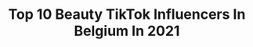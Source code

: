 ---
title: Top 10 Beauty TikTok Influencers In Belgium In 2021
description: >-
  Find top beauty TikTok influencers in Belgium in 2021. Most popular hashtags: #foryou #fyp #foryoupage #funny.
platform: TikTok
hits: 29
text_top: Identify the most popular TikTok profiles on inBeat.
text_bottom: Our platform has 29 TikTok influencers like this in Belgium for you to contact.
profiles:
  - username: "fiona_2906"
    fullname: >-
      Fiona
    bio: >-
      🌸 Cosplay & costumes 🌸 • Instagram : @Fiona2906
    location: "Belgium"
    followers: 158500
    engagement: 1092
    commentsToLikes: 0.010246
    id: ckd6b13eb4lp70j23yn0jkrha
    verified: false
    hashtags: "#transformation, #sunflower, #historical, #thelittlemermaidcosplay"
  - username: "alzliz"
    fullname: >-
      Liz
    bio: >-
      🇧🇪 BLACK LIVES MATTER
    location: "Belgium"
    followers: 145900
    engagement: 2297
    commentsToLikes: 0.009704
    id: ckbezsv01l5t50j230mnkne3z
    verified: false
    hashtags: "#covid, #lol, #jppdemoi, #lesanges"
  - username: "tinne.oltmans"
    fullname: >-
      Tinne Oltmans
    bio: >-
      Actor & singer VERDRIJF ME, OUT NOW! 💙 ☎ Business: tinne.oltmans@outlook.com
    location: "Belgium"
    followers: 89200
    engagement: 1827
    commentsToLikes: 0.015824
    id: ck921p03jj0o40j7863jp3fbm
    verified: false
    hashtags: "#tinneoltmans, #lipsync, #singer, #comedy"
  - username: "marjo_drien"
    fullname: >-
      marjo_drien
    bio: >-
      Instagram marjo_drien 💕 #Belgium 🇧🇪
    location: "Belgium"
    followers: 32400
    engagement: 1065
    commentsToLikes: 0.019981
    id: cka5zmwjhnfko0i78bx8s2xhn
    verified: false
    hashtags: "#relaxing, #love, #belgium, #duo"
  - username: "ayoubbabyy"
    fullname: >-
      Ayoub Ben Ammar
    bio: >-
      modèle et chanteur 📀 30 K ? Insta : ayoubbabyy Snap : ayoubbabyy 👇
    location: "Belgium"
    followers: 29800
    engagement: 1123
    commentsToLikes: 0.032370
    id: ckbfedphs8aep0j23njoflng5
    verified: false
    hashtags: "#fypp, #storytime, #fyp, #pourtoi"
  - username: "just.ster"
    fullname: >-
      ster
    bio: >-
      Ster ☀️ 23 and and a half Started making art during quarantine MY | BE | NL
    location: "Belgium"
    followers: 5643
    engagement: 1021
    commentsToLikes: 0.031861
    id: ckba9ugws2kyz0j23y7d74545
    verified: false
    hashtags: "#painting, #mysketchbook, #tiktokbelgium, #promlook"
  - username: "arazytikmua"
    fullname: >-
      Sarah
    bio: >-
      Follow me on Instagram for more content 🤍✨
    location: "Belgium"
    followers: 36100
    engagement: 1167
    commentsToLikes: 0.019972
    id: ck87u1dbi4o8e0j789y9ttwwy
    verified: false
    hashtags: "#foryou, #halloween2020, #makeupartist, #pourtoi"
  - username: "shaunidl"
    fullname: >-
      Shauni DL
    bio: >-
      
    location: "Belgium"
    followers: 5146
    engagement: 550
    commentsToLikes: 0.020464
    id: ckcotdq1r8c9c0j23goew8xbc
    verified: false
    hashtags: "#tiktok, #voorjou, #love, #kidsvoice"
  - username: "runekestens"
    fullname: >-
      Rune Kestens
    bio: >-
      Belgium🇧🇪 💜 18 y/o 💜 Business: runekestens@hotmail.com
    location: "Belgium"
    followers: 2960
    engagement: 789
    commentsToLikes: 0.030743
    id: ckbf4ftadszuo0j23tnej3o4q
    verified: false
    hashtags: "#instagram, #foryoupage, #tiktok, #gossipgirl"
  - username: "klaasje_meijer_"
    fullname: >-
      Klaasje Meijer
    bio: >-
      OFFICIËLE TIKTOK 💗 📩 klaasjemeijerofficial@gmail.com 📸 insta: klaasje_meijer
    location: "Belgium"
    followers: 125000
    engagement: 1080
    commentsToLikes: 0.010289
    id: ckbqih9sb3pns0j23mvqb8jib
    verified: false
    hashtags: "#fyp, #foryoupage, #tiktok, #fy"
---